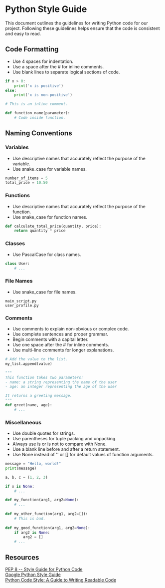 # Python Style Guide

This document outlines the guidelines for writing Python code for our project. Following these guidelines helps ensure that the code is consistent and easy to read.

## Code Formatting

- Use 4 spaces for indentation.
- Use a space after the # for inline comments.
- Use blank lines to separate logical sections of code.

```python
if x > 0:
    print('x is positive')
else:
    print('x is non-positive')

# This is an inline comment.

def function_name(parameter):
    # Code inside function.
```

## Naming Conventions

### Variables

- Use descriptive names that accurately reflect the purpose of the variable.
- Use snake_case for variable names.

```python
number_of_items = 5
total_price = 10.50
```

### Functions

- Use descriptive names that accurately reflect the purpose of the function.
- Use snake_case for function names.

```python
def calculate_total_price(quantity, price):
    return quantity * price
````

### Classes

- Use PascalCase for class names.

```python
class User:
    # ...
````

### File Names

- Use snake_case for file names.

```text
main_script.py
user_profile.py
```

### Comments

- Use comments to explain non-obvious or complex code.
- Use complete sentences and proper grammar.
- Begin comments with a capital letter.
- Use one space after the # for inline comments.
- Use multi-line comments for longer explanations.

```python
# Add the value to the list.
my_list.append(value)

"""
This function takes two parameters:
- name: a string representing the name of the user
- age: an integer representing the age of the user

It returns a greeting message.
"""
def greet(name, age):
    # ...
```

### Miscellaneous

- Use double quotes for strings.
- Use parentheses for tuple packing and unpacking.
- Always use is or is not to compare with None.
- Use a blank line before and after a return statement.
- Use None instead of '' or [] for default values of function arguments.

```python
message = "Hello, world!"
print(message)

a, b, c = (1, 2, 3)

if x is None:
    # ...

def my_function(arg1, arg2=None):
    # ...
    
def my_other_function(arg1, arg2=[]):
    # This is bad.
    
def my_good_function(arg1, arg2=None):
    if arg2 is None:
        arg2 = []
    # ...
````

## Resources

[PEP 8 -- Style Guide for Python Code](https://www.python.org/dev/peps/pep-0008/)\
[Google Python Style Guide](https://google.github.io/styleguide/pyguide.html)\
[Python Code Style: A Guide to Writing Readable Code](https://realpython.com/python-code-style/)
